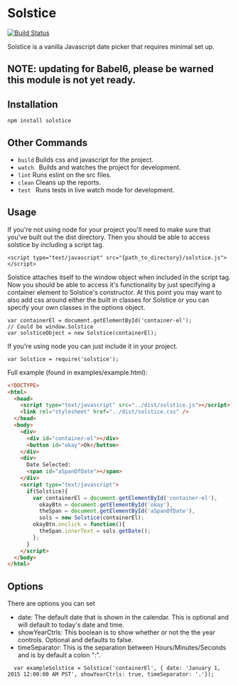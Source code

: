 # Solstice

[![Build Status](https://travis-ci.org/JasonVeselka/solstice.svg?branch=master)](https://travis-ci.org/JasonVeselka/solstice)

Solstice is a vanilla Javascript date picker that requires minimal set up.

## NOTE: updating for Babel6, please be warned this module is not yet ready.

## Installation

`npm install solstice`

## Other Commands
- ```build``` Builds css and javascript for the project.
- ```watch ``` Builds and watches the project for development.
- ```lint``` Runs eslint on the src files.
- ```clean``` Cleans up the reports.
- ```test ``` Runs tests in live watch mode for development.

## Usage
If you're not using node for your project you'll need to make sure that you've built out the dist directory. Then you should be able to access solstice by including a script tag.

```
<script type="text/javascript" src="{path_to_directory}/solstice.js"></script>
```

Solstice attaches itself to the window object when included in the script tag. Now you should be able to access it's functionality by just specifying a container element to Solstice's constructor. At this point you may want to also add css around either the built in classes for Solstice or you can specify your own classes in the options object.

```
var containerEl = document.getElementById('container-el');
// Could be window.Solstice
var solsticeObject = new Solstice(containerEl);
```

If you're using node you can just include it in your project.

```
var Solstice = require('solstice');
```

Full example (found in examples/example.html):

```html
<!DOCTYPE>
<html>
  <head>
    <script type="text/javascript" src="../dist/solstice.js"></script>
    <link rel="stylesheet" href="../dist/solstice.css" />
  </head>
  <body>
    <div>
      <div id="container-el"></div>
      <button id="okay">Ok</button>
    </div>
    <div>
      Date Selected:
      <span id="aSpanOfDate"></span>
    </div>
    <script type="text/javascript">
      if(Solstice){
        var containerEl = document.getElementById('container-el'),
          okayBtn = document.getElementById('okay'),
          theSpan = document.getElementById('aSpanOfDate'),
          sols = new Solstice(containerEl);
        okayBtn.onclick = function(){
          theSpan.innerText = sols.getDate();
        };
      }
    </script>
  </body>
</html>
```

## Options

There are options you can set
  - date: The default date that is shown in the calendar. This is optional and will default to today's date and time.
  - showYearCtrls: This boolean is to show whether or not the the year controls. Optional and defaults to false.
  - timeSeparator: This is the separation between Hours/Minutes/Seconds and is by default a colon ":".

  ```
    var exampleSolstice = Solstice('containerEl', { date: 'January 1, 2015 12:00:00 AM PST', showYearCtrls: true, timeSeparator: '.'});
  ```
